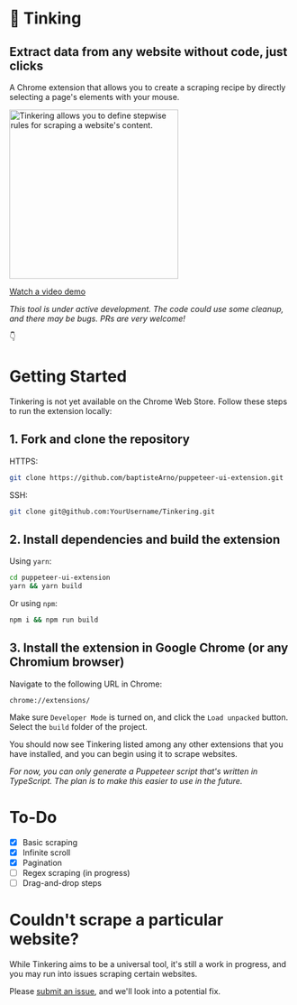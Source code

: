 # 🧶 Tinking

## Extract data from any website without code, just clicks

A Chrome extension that allows you to create a scraping recipe by directly selecting a page's elements with your mouse.

<img src="https://user-images.githubusercontent.com/16015833/106378952-d4c0e900-63a8-11eb-936b-18dead5e6e97.png" alt="Tinkering allows you to define stepwise rules for scraping a website's content." width="300px"/>

[Watch a video demo](https://cleanshot-cloud-fra.accelerator.net/media/8732/gyXl0WDpJ0jpHVN3ccd5sf5kOOlzdPpugDhhcQKv.mp4)

_This tool is under active development. The code could use some cleanup, and there may be bugs. PRs are very welcome!_

👇

# Getting Started

Tinkering is not yet available on the Chrome Web Store. Follow these steps to run the extension locally:

## 1. Fork and clone the repository

HTTPS:

```sh
git clone https://github.com/baptisteArno/puppeteer-ui-extension.git
```

SSH:

```sh
git clone git@github.com:YourUsername/Tinkering.git
```

## 2. Install dependencies and build the extension

Using `yarn`:

```sh
cd puppeteer-ui-extension
yarn && yarn build
```

Or using `npm`:

```sh
npm i && npm run build
```

## 3. Install the extension in Google Chrome (or any Chromium browser)

Navigate to the following URL in Chrome:

```text
chrome://extensions/
```

Make sure `Developer Mode` is turned on, and click the `Load unpacked` button. Select the `build` folder of the project.

You should now see Tinkering listed among any other extensions that you have installed, and you can begin using it to scrape websites.

_For now, you can only generate a Puppeteer script that's written in TypeScript. The plan is to make this easier to use in the future._

# To-Do

- [x] Basic scraping
- [x] Infinite scroll
- [x] Pagination
- [ ] Regex scraping (in progress)
- [ ] Drag-and-drop steps

# Couldn't scrape a particular website?

While Tinkering aims to be a universal tool, it's still a work in progress, and you may run into issues scraping certain websites.

Please [submit an issue](https://github.com/baptisteArno/tinking/issues/new), and we'll look into a potential fix.
